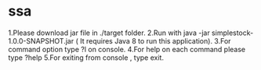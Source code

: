 # ssa

1.Please download jar file in ./target folder.
2.Run with java -jar simplestock-1.0.0-SNAPSHOT.jar ( It requires Java 8 to run this application).
3.For command option type ?l on console.
4.For help on each command please type ?help <command-name>
5.For exiting from console , type exit.
